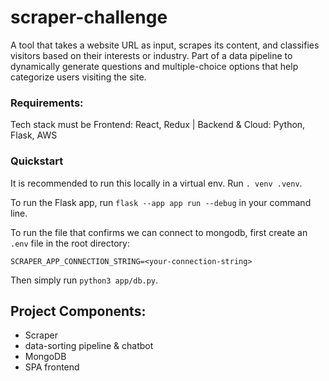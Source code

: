 # scraper-challenge
A tool that takes a website URL as input, scrapes its content, and classifies visitors based on their interests or industry. Part of a data pipeline to dynamically generate questions and multiple-choice options that help categorize users visiting the site.

### Requirements:
Tech stack must be Frontend: React, Redux | Backend & Cloud: Python, Flask, AWS

### Quickstart
It is recommended to run this locally in a virtual env. Run `. venv .venv`.

To run the Flask app, run `flask --app app run --debug` in your command line.

To run the file that confirms we can connect to mongodb, first create an `.env` file in the root directory:
```
SCRAPER_APP_CONNECTION_STRING=<your-connection-string>
```
Then simply run `python3 app/db.py`.

## Project Components:
- Scraper
- data-sorting pipeline & chatbot
- MongoDB
- SPA frontend